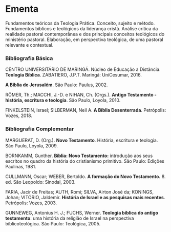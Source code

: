 # Ementa

Fundamentos teóricos da Teologia Prática. Conceito, sujeito e método. Fundamentos bíblicos e teológicos da liderança cristã. Análise crítica da realidade pastoral contemporânea e dos principais conceitos teológicos do ministério pastoral. Elaboração, em perspectiva teológica, de uma pastoral relevante e contextual. 

### Bibliografia Básica

CENTRO UNIVERSITÁRIO DE MARINGÁ. Núcleo de Educação a Distância. **Teologia Bíblica**. ZABATIERO, J.P.T. Maringá: UniCesumar, 2016.

**A Bíblia de Jerusalém**. São Paulo: Paulus, 2002.

RÖMER, Th.; MACCHI, J.-D. e NIHAN, Ch. (Orgs.). **Antigo Testamento - história, escritura e teologia**.  São Paulo, Loyola, 2010.

FINKELSTEIN, Israel; SILBERMAN, Neil A. **A Bíblia Desenterrada**. Petrópolis: Vozes, 2018.

### Bibliografia Complementar

MARGUERAT, D. (Org.). **Novo Testamento**. História, escritura e teologia. São Paulo, Loyola, 2009. 

BORNKAMM, Gunther. **Bíblia: Novo Testamento:** introdução aos seus escritos no quadro da história do cristianismo primitivo. São Paulo: Edições Paulinas, 1981.

CULLMANN, Oscar; WEBER, Bertoldo. **A formação do Novo Testamento.** 8. ed. São Leopoldo: Sinodal, 
2003.

FARIA, Jacir de Freitas; AUTH, Romi; SILVA, Airton José da; KONINGS, Johan; VITÓRIO, Jaldemir. **História de Israel e as pesquisas mais recentes**. Petrópolis: Vozes, 2003.

GUNNEWEG, Antonius H. J.; FUCHS, Werner. **Teologia bíblica do antigo testamento**: uma história  da religião de Israel na perspectiva bíblicoteológica. São Paulo: Teológica, 2005.
